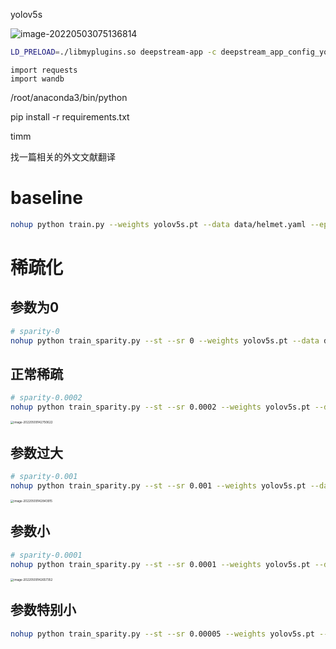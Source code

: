 yolov5s

![image-20220503075136814](https://raw.githubusercontent.com/yin-qiyu/picbed/master/img/202205030751864.png)





```bash
LD_PRELOAD=./libmyplugins.so deepstream-app -c deepstream_app_config_yoloV5.txt
```



```
import requests
import wandb
```

/root/anaconda3/bin/python

pip install -r requirements.txt

timm



找一篇相关的外文文献翻译





# baseline

```bash
nohup python train.py --weights yolov5s.pt --data data/helmet.yaml --epochs 300 --device 0 --name baseline --adam  &
```





# 稀疏化

## 参数为0

```bash
# sparity-0
nohup python train_sparity.py --st --sr 0 --weights yolov5s.pt --data data/helmet.yaml --epochs 100 --imgsz 640 --device 0 --name sparse-baseline --adam &
```





## 正常稀疏

```bash
# sparity-0.0002
nohup python train_sparity.py --st --sr 0.0002 --weights yolov5s.pt --data data/helmet.yaml --epochs 300 --imgsz 640 --device 1 --name sparse --adam &
```

<img src="https://raw.githubusercontent.com/yin-qiyu/picbed/master/img/202205091427649.png" alt="image-20220509142750622" style="zoom: 33%;" />



## 参数过大

```bash
# sparity-0.001
nohup python train_sparity.py --st --sr 0.001 --weights yolov5s.pt --data data/helmet.yaml --epochs 100 --imgsz 640 --device 0 --name sparse-large --adam &
```

<img src="https://raw.githubusercontent.com/yin-qiyu/picbed/master/img/202205091428948.png" alt="image-20220509142843915" style="zoom:33%;" />



## 参数小

```bash
# sparity-0.0001
nohup python train_sparity.py --st --sr 0.0001 --weights yolov5s.pt --data data/helmet.yaml --epochs 100 --imgsz 640 --device 1 --name sparse-smal --adam &
```

<img src="https://raw.githubusercontent.com/yin-qiyu/picbed/master/img/202205091426401.png" alt="image-20220509142657352" style="zoom: 33%;" />



## 参数特别小

```bash
nohup python train_sparity.py --st --sr 0.00005 --weights yolov5s.pt --data data/helmet.yaml --epochs 100 --imgsz 640 --device 1 --name sparse-s --adam &
```

